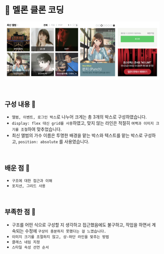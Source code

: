 # 🍈 멜론 클론 코딩

![](./img/clone-finish.png)

<br />

## **구성 내용 💭**

- `앨범, 이벤트, 로그인 박스`로 나누어 크게는 총 3개의 박스로 구성하였습니다.
- `display: flex 대신 grid를 사용`하였고, 맞지 않는 라인은 적절히 `여백과 이미지 크기를 조절`하여 맞추었습니다.
- 최신 앨범의 가수 이름은 투명한 배경을 맡는 박스와 텍스트를 맡는 박스로 구성하고, `position: absolute` 를 사용였습니다.

<br />

## **배운 점 💭**

- `구조에 대한 접근과 이해`
- `포지션, 그리드 사용`

<br />

## **부족한 점 💭**

- 구조를 어떤 식으로 구성할 지 생각하고 접근했음에도 불구하고, 작업을 하면서 계속되는 수정에 `구상이 충분하지 못했다는 걸 느꼈습니다.`
- `이미지 크기를 조절하지 않고, 상-하단 라인을 맞추는 방법`
- `클래스 네임 지정`
- `스타일 속성 선언 순서`
